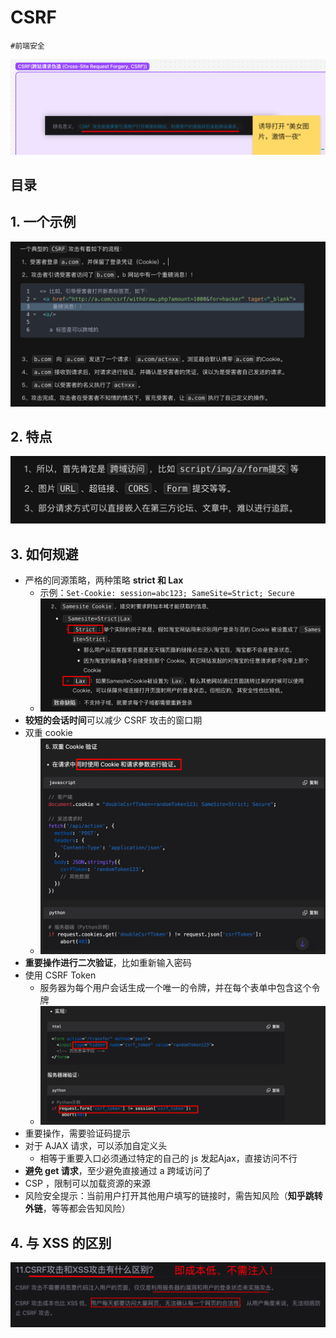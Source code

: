 
# CSRF

`#前端安全` 

![图片&文件](./files/20241023-2.png)


## 目录
<!-- toc -->
 ## 1. 一个示例 

![图片&文件](./files/20241023-3.png)

## 2. 特点

![图片&文件](./files/20241023-4.png)

## 3. 如何规避

- 严格的同源策略，两种策略 **strict 和 Lax** 
	- 示例：`Set-Cookie: session=abc123; SameSite=Strict; Secure`
	- ![图片&文件](./files/20241023-6.png)
- **较短的会话时间**可以减少 CSRF 攻击的窗口期
- 双重 cookie
	- ![图片&文件](./files/20241023-5.png)
- **重要操作进行二次验证**，比如重新输入密码
- 使用 CSRF Token
	- 服务器为每个用户会话生成一个唯一的令牌，并在每个表单中包含这个令牌
	- ![图片&文件](./files/20241023-7.png)
- 重要操作，需要验证码提示
- 对于 AJAX 请求，可以添加自定义头
	- 相等于重要入口必须通过特定的自己的 js 发起Ajax，直接访问不行
- **避免 get 请求**，至少避免直接通过 a 跨域访问了
- CSP ，限制可以加载资源的来源
- 风险安全提示：当前用户打开其他用户填写的链接时，需告知风险（**知乎跳转外链**，等等都会告知风险）

## 4. 与 XSS 的区别

![图片&文件](./files/20241023-8.png)
